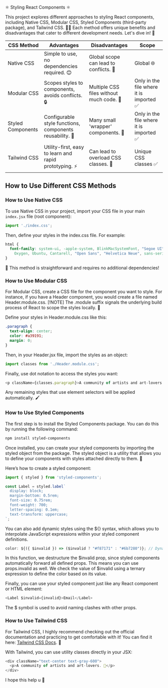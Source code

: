 ⚛️ Styling React Components ⚛️

This project explores different approaches to styling React components, including Native CSS, Modular CSS, Styled Components (third-party package), and Tailwind CSS. 🎨✨ 
Each method offers unique benefits and disadvantages that cater to different development needs. Let's dive in! 🚀

| CSS Method         | Advantages                                                     | Disadvantages                              | Scope                                   |
|--------------------|----------------------------------------------------------------|------------------------------------------  |-------------------------------------------------|
| Native CSS         | Simple to use, no dependencies required. 😊                   | Global scope can lead to conflicts. 🔻     | Global 🌐
| Modular CSS        | Scopes styles to components, avoids conflicts. 🔒             | Multiple CSS files without much code. 🔻   | Only in the file where it is imported ✅
| Styled Components  | Configurable style functions, components reusability. 🐸      | Many small 'wrapper' components. 🔻        | Only in the file where it is imported ✅
| Tailwind CSS       | Utility-first, easy to learn and rapid prototyping. ⚡        | Can lead to overload CSS classes. 🔻       | Unique CSS classes ✅

## How to Use Different CSS Methods

### How to Use Native CSS
To use Native CSS in your project, import your CSS file in your main `index.jsx` file (root component):

```javascript
import './index.css';
```
Then, define your styles in the index.css file. For example:
```css
html {
  font-family: system-ui, -apple-system, BlinkMacSystemFont, "Segoe UI", Roboto,
    Oxygen, Ubuntu, Cantarell, "Open Sans", "Helvetica Neue", sans-serif;
}
```
🌟 This method is straightforward and requires no additional dependencies!

### How to Use Modular CSS
For Modular CSS, create a CSS file for the component you want to style. 
For instance, if you have a Header component, you would create a file named Header.module.css. 
 [!NOTE]  The .module suffix signals the underlying build process of React to scope the styles locally. 🎨

Define your styles in Header.module.css like this:
```css
.paragraph {
  text-align: center;
  color: #a39191;
  margin: 0;
}
```

Then, in your Header.jsx file, import the styles as an object:
```javascript
import classes from './Header.module.css';
```

Finally, use dot notation to access the styles you want:
```javascript
<p className={classes.paragraph}>A community of artists and art-lovers. 🎉</p>
```
Any remaining styles that use element selectors will be applied automatically. 🖌️

### How to Use Styled Components
The first step is to install the Styled Components package. You can do this by running the following command:
```bash
npm install styled-components
```
Once installed, you can create your styled components by importing the styled object from the package. 
The styled object is a utility that allows you to define your components with styles attached directly to them. 🎨

Here’s how to create a styled component:
```javascript
import { styled } from 'styled-components';

const Label = styled.label`
  display: block;
  margin-bottom: 0.5rem;
  font-size: 0.75rem;
  font-weight: 700;
  letter-spacing: 0.1em;
  text-transform: uppercase;
`;
```
You can also add dynamic styles using the ${} syntax, which allows you to interpolate JavaScript expressions within your styled component definitions.
```javascript
color: ${({ $invalid }) => ($invalid ? "#f87171" : "#6b7280")}; // Dynamic color based on the $invalid prop
```
In this function, we destructure the $invalid prop, since styled components automatically forward all defined props. 
This means you can use props.invalid as well. 
We check the value of $invalid using a ternary expression to define the color based on its value. 

Finally, you can use your styled component just like any React component or HTML element:
```javascript
<Label $invalid={invalid}>Email</Label>
```
The $ symbol is used to avoid naming clashes with other props.

### How to Use Tailwind CSS
For Tailwind CSS, I highly recommend checking out the official documentation and practicing to get comfortable with it! You can find it here: [Tailwind CSS Docs](https://tailwindcss.com/docs/guides/vite). 🚀

With Tailwind, you can use utility classes directly in your JSX:
```javascript
<div className="text-center text-gray-600">
  <p>A community of artists and art-lovers. 🎨</p>
</div>
```

I hope this help u 🐸
